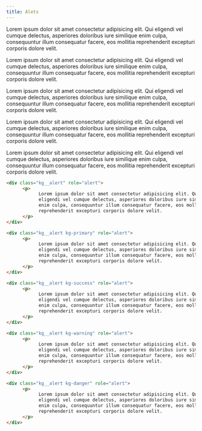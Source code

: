 ```yaml
---
title: Alets
---
```


<link rel="stylesheet" href="https://cdn.jsdelivr.net/npm/@kagarisoft/csc/dist/css/common.min.css"/>


<div class="example_inblock dark__bg">
    <div class="kg__alert" role="alert">
      <p>
            Lorem ipsum dolor sit amet consectetur adipisicing elit. Qui
            eligendi vel cumque delectus, asperiores doloribus iure similique
            enim culpa, consequuntur illum consequatur facere, eos mollitia
            reprehenderit excepturi corporis dolore velit.
      </p>
</div>

<div class="kg__alert kg-primary" role="alert">
      <p>
            Lorem ipsum dolor sit amet consectetur adipisicing elit. Qui
            eligendi vel cumque delectus, asperiores doloribus iure similique
            enim culpa, consequuntur illum consequatur facere, eos mollitia
            reprehenderit excepturi corporis dolore velit.
      </p>
</div>

<div class="kg__alert kg-success" role="alert">
      <p>
            Lorem ipsum dolor sit amet consectetur adipisicing elit. Qui
            eligendi vel cumque delectus, asperiores doloribus iure similique
            enim culpa, consequuntur illum consequatur facere, eos mollitia
            reprehenderit excepturi corporis dolore velit.
      </p>
</div>

<div class="kg__alert kg-warning" role="alert">
      <p>
            Lorem ipsum dolor sit amet consectetur adipisicing elit. Qui
            eligendi vel cumque delectus, asperiores doloribus iure similique
            enim culpa, consequuntur illum consequatur facere, eos mollitia
            reprehenderit excepturi corporis dolore velit.
      </p>
</div>

<div class="kg__alert kg-danger" role="alert">
      <p>
            Lorem ipsum dolor sit amet consectetur adipisicing elit. Qui
            eligendi vel cumque delectus, asperiores doloribus iure similique
            enim culpa, consequuntur illum consequatur facere, eos mollitia
            reprehenderit excepturi corporis dolore velit.
      </p>
</div>
</div>


```html
<div class="kg__alert" role="alert">
      <p>
            Lorem ipsum dolor sit amet consectetur adipisicing elit. Qui
            eligendi vel cumque delectus, asperiores doloribus iure similique
            enim culpa, consequuntur illum consequatur facere, eos mollitia
            reprehenderit excepturi corporis dolore velit.
      </p>
</div>

<div class="kg__alert kg-primary" role="alert">
      <p>
            Lorem ipsum dolor sit amet consectetur adipisicing elit. Qui
            eligendi vel cumque delectus, asperiores doloribus iure similique
            enim culpa, consequuntur illum consequatur facere, eos mollitia
            reprehenderit excepturi corporis dolore velit.
      </p>
</div>

<div class="kg__alert kg-success" role="alert">
      <p>
            Lorem ipsum dolor sit amet consectetur adipisicing elit. Qui
            eligendi vel cumque delectus, asperiores doloribus iure similique
            enim culpa, consequuntur illum consequatur facere, eos mollitia
            reprehenderit excepturi corporis dolore velit.
      </p>
</div>

<div class="kg__alert kg-warning" role="alert">
      <p>
            Lorem ipsum dolor sit amet consectetur adipisicing elit. Qui
            eligendi vel cumque delectus, asperiores doloribus iure similique
            enim culpa, consequuntur illum consequatur facere, eos mollitia
            reprehenderit excepturi corporis dolore velit.
      </p>
</div>

<div class="kg__alert kg-danger" role="alert">
      <p>
            Lorem ipsum dolor sit amet consectetur adipisicing elit. Qui
            eligendi vel cumque delectus, asperiores doloribus iure similique
            enim culpa, consequuntur illum consequatur facere, eos mollitia
            reprehenderit excepturi corporis dolore velit.
      </p>
</div>
```